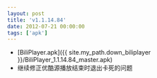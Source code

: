 ```yaml
---
layout: post
title: 'v1.1.14.84'
date: 2012-07-21 00:00:00
tags: ['apk']
---
```

- [BiliPlayer.apk]({{ site.my_path.down_biliplayer }}/BiliPlayer_1.1.14.84_master.apk)
- 继续修正优酷源播放结束时退出卡死的问题
